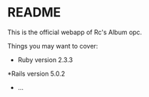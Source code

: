 # README

This is the official webapp of Rc's Album opc.

Things you may want to cover:

* Ruby version 2.3.3

*Rails version 5.0.2


* ...
